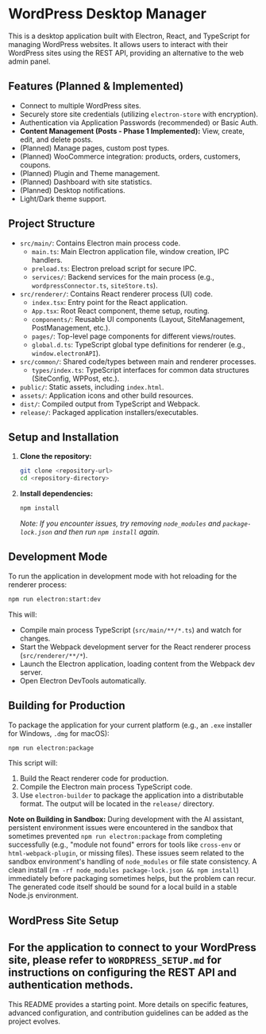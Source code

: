 # WordPress Desktop Manager
This is a desktop application built with Electron, React, and TypeScript for managing WordPress websites. It allows users to interact with their WordPress sites using the REST API, providing an alternative to the web admin panel.

## Features (Planned & Implemented)

*   Connect to multiple WordPress sites.
*   Securely store site credentials (utilizing `electron-store` with encryption).
*   Authentication via Application Passwords (recommended) or Basic Auth.
*   **Content Management (Posts - Phase 1 Implemented):** View, create, edit, and delete posts.
*   (Planned) Manage pages, custom post types.
*   (Planned) WooCommerce integration: products, orders, customers, coupons.
*   (Planned) Plugin and Theme management.
*   (Planned) Dashboard with site statistics.
*   (Planned) Desktop notifications.
*   Light/Dark theme support.

## Project Structure

*   `src/main/`: Contains Electron main process code.
    *   `main.ts`: Main Electron application file, window creation, IPC handlers.
    *   `preload.ts`: Electron preload script for secure IPC.
    *   `services/`: Backend services for the main process (e.g., `wordpressConnector.ts`, `siteStore.ts`).
*   `src/renderer/`: Contains React renderer process (UI) code.
    *   `index.tsx`: Entry point for the React application.
    *   `App.tsx`: Root React component, theme setup, routing.
    *   `components/`: Reusable UI components (Layout, SiteManagement, PostManagement, etc.).
    *   `pages/`: Top-level page components for different views/routes.
    *   `global.d.ts`: TypeScript global type definitions for renderer (e.g., `window.electronAPI`).
*   `src/common/`: Shared code/types between main and renderer processes.
    *   `types/index.ts`: TypeScript interfaces for common data structures (SiteConfig, WPPost, etc.).
*   `public/`: Static assets, including `index.html`.
*   `assets/`: Application icons and other build resources.
*   `dist/`: Compiled output from TypeScript and Webpack.
*   `release/`: Packaged application installers/executables.

## Setup and Installation

1.  **Clone the repository:**
    ```bash
    git clone <repository-url>
    cd <repository-directory>
    ```

2.  **Install dependencies:**
    ```bash
    npm install
    ```
    *Note: If you encounter issues, try removing `node_modules` and `package-lock.json` and then run `npm install` again.*

## Development Mode

To run the application in development mode with hot reloading for the renderer process:

```bash
npm run electron:start:dev
```

This will:
*   Compile main process TypeScript (`src/main/**/*.ts`) and watch for changes.
*   Start the Webpack development server for the React renderer process (`src/renderer/**/*`).
*   Launch the Electron application, loading content from the Webpack dev server.
*   Open Electron DevTools automatically.

## Building for Production

To package the application for your current platform (e.g., an `.exe` installer for Windows, `.dmg` for macOS):

```bash
npm run electron:package
```

This script will:
1.  Build the React renderer code for production.
2.  Compile the Electron main process TypeScript code.
3.  Use `electron-builder` to package the application into a distributable format.
    The output will be located in the `release/` directory.

**Note on Building in Sandbox:**
During development with the AI assistant, persistent environment issues were encountered in the sandbox that sometimes prevented `npm run electron:package` from completing successfully (e.g., "module not found" errors for tools like `cross-env` or `html-webpack-plugin`, or missing files). These issues seem related to the sandbox environment's handling of `node_modules` or file state consistency. A clean install (`rm -rf node_modules package-lock.json && npm install`) immediately before packaging sometimes helps, but the problem can recur. The generated code itself should be sound for a local build in a stable Node.js environment.

## WordPress Site Setup

For the application to connect to your WordPress site, please refer to `WORDPRESS_SETUP.md` for instructions on configuring the REST API and authentication methods.
---

This README provides a starting point. More details on specific features, advanced configuration, and contribution guidelines can be added as the project evolves.
